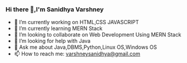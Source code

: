### Hi there 👋,I'm Sanidhya Varshney


- 🔭 I’m currently working on HTML,CSS JAVASCRIPT
- 🌱 I’m currently learning MERN Stack
- 👯 I’m looking to collaborate on Web Development Using MERN Stack
- 🤔 I’m looking for help with Java
- 💬 Ask me about Java,DBMS,Python,Linux OS,Windows OS
- 📫 How to reach me: varshneysanidhya@gmail.com


